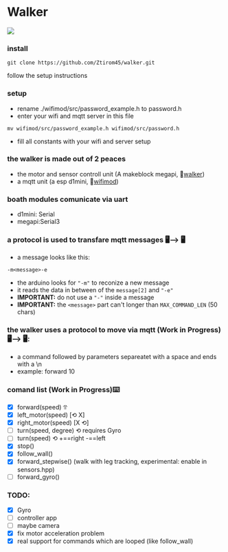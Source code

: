 # Walker
<img src="https://github.com/Ztirom45/walker/blob/main/img/walker.png"/>

### install
```
git clone https://github.com/Ztirom45/walker.git
```
follow the setup instructions

### setup
- rename ./wifimod/src/password_example.h to password.h
- enter your wifi and mqtt server in this file

```
mv wifimod/src/password_example.h wifimod/src/password.h
```
- fill all constants with your wifi and server setup

### the walker is made out of 2 peaces
- the motor and sensor controll unit (A makeblock megapi, 📂[walker](./walker))
- a mqtt unit (a esp d1mini, 📂[wifimod](./wifimod))

### boath modules comunicate via uart 
- d1mini: Serial
- megapi:Serial3

### a protocol is used to transfare mqtt messages 🖥️⟶ 🖥️
- a message looks like this:
```
-m<message>-e
```
- the arduino looks for `"-m"` to reconize a new message
- it reads the data in between of the `message[2]` and `"-e"`
- **IMPORTANT:** do not use a `"-"` inside a message
- **IMPORTANT:** the `<message>` part can't longer than `MAX_COMMAND_LEN` (50 chars)

### the walker uses a protocol to move via mqtt (Work in Progress) 🖥️⟶ 🖥️:
- a command followed by parameters separeatet with a space and ends with a \n
- example: forward 10

### comand list (Work in Progress)⌨️
- [X] forward(speed) ⥣
- [X] left_motor(speed) [⟲ X]
- [X] right_motor(speed) [X ⟲]
- [ ] turn(speed, degree) ⟲ requires Gyro
- [ ] turn(speed) ⟲ +==right -==left
- [X] stop()
- [X] follow_wall()
- [X] forward_stepwise() (walk with leg tracking, experimental: enable in sensors.hpp)
- [ ] forward_gyro()

### TODO:
- [X] Gyro
- [ ] controller app
- [ ] maybe camera
- [X] fix motor acceleration problem
- [X] real support for commands which are looped (like follow_wall)
